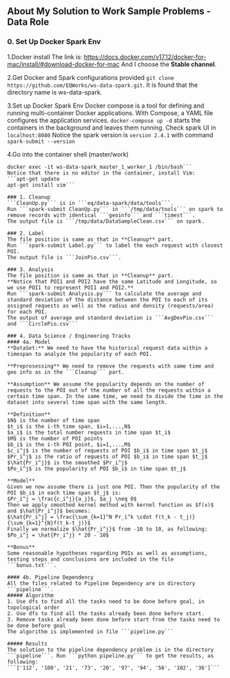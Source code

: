 ## About My Solution to Work Sample Problems - Data Role

### 0. Set Up Docker Spark Env
1.Docker install
The link is: https://docs.docker.com/v17.12/docker-for-mac/install/#download-docker-for-mac
And I choose the **Stable channel**.

2.Get Docker and Spark configurations provided
```git clone https://github.com/EQWorks/ws-data-spark.git```. It is found that the directory name is ws-data-spark.

3.Set up Docker Spark Env
Docker compose is a tool for defining and running multi-container Docker applications. With Compose, a YAML file configures the application services. ```docker-compose up -d``` starts the containers in the background and leaves them running. Check spark UI in ```localhost:8080```
Notice the spark version is ```version 2.4.1``` with command ```spark-submit --version```

4.Go into the container shell (master/work)
```docker exec -it ws-data-spark_master_1_master_1 /bin/bash
docker exec -it ws-data-spark_master_1_worker_1 /bin/bash```
Notice that there is no editor in the container, install Vim:
```apt-get update
apt-get install vim```

### 1. Cleanup
```CleanUp.py``` is in ```eq/data-spark/data/tools```.
Run ```spark-submit CleanUp.py``` in ```/tmp/data/tools``` on spark to remove records with identical ```geoinfo``` and ```timest```.
The output file is ```/tmp/data/DataSampleClean.csv``` on spark.

### 2. Label
The file position is same as that in **Cleanup** part.
Run ```spark-submit Label.py``` to label the each request with closest POI.
The output file is ```JoinPio.csv```.

### 3. Analysis
The file position is same as that in **Cleanup** part.
**Notice that POI1 and POI2 have the same Latitude and Longitude, so we use POI1 to represent POI1 and POI2.**
Run ```spark-submit Analysis.py``` to calculate the average and standard deviation of the distance between the POI to each of its assigned requests as well as the radius and density (requests/area) for each POI.
The output of average and standard deviation is ```AvgDevPio.csv``` and ```CirclePio.csv```

### 4. Data Science / Engineering Tracks
#### 4a. Model
**DataSet:** We need to have the historical request data within a timespan to analyze the popularity of each POI.

**Preprosessing** We need to remove the requests with same time and geo info as in the ```Cleanup``` part.

**Assumption** We assume the popularity depends on the number of requests to the POI out of the number of all the requests within a certain time span. In the same time, we need to divide the time in the dataset into several time span with the same length.

**Definition**
$N$ is the number of time span
$t_i$ is the i-th time span, $i=1,...,N$
$a_i$ is the total number requests in time span $t_i$
$M$ is the number of POI points
$b_i$ is the i-th POI point, $i=1,...,M$
$c_i^j$ is the number of requests of POI $b_i$ in time span $t_j$
$Pr_i^j$ is the ratio of requests of POI $b_i$ in time span $t_j$
$\hat{Pr_i^j}$ is the smoothed $Pr_i^j$
$Po_i^j$ is the popularity of POI $b_i$ in time span $t_j$

**Model**
Given we now assume there is just one POI. Then the popularity of the POI $b_i$ in each time span $t_j$ is:
$Pr_i^j = \frac{c_i^j}{a_j}$, $a_j \neq 0$
Then we apply smoothed kernel method with kernel function as $f(x)$ and $\hat{Pr_i^j}$ becomes:
$\hat{Pr_i^j} = \frac{\sum_{k=1}^N Pr_i^k \cdot f(t_k - t_j)}{\sum_{k=1}^{N}f(t_k-t_j)}$
Finally we normalize $\hat{Pr_i^j}$ from -10 to 10, as following:
$Po_i^j = \hat{Pr_i^j} * 20 - 10$

**Bonus**
Some reasonable hypotheses regarding POIs as well as assumptions, testing steps and conclusions are included in the file ```bonus.txt```.

#### 4b. Pipeline Dependency
All the files related to Pipeline Dependency are in directory ```pipeline```.
##### Algorithm
1. Use dfs to find all the tasks need to be done before goal, in topological order
2. Use dfs to find all the tasks already been done before start.
3. Remove tasks already been done before start from the tasks need to be done before goal
The algorithm is implemented in file ```pipeline.py```

##### Results
The solution to the pipeline dependency problem is in the directory ```pipeline```. Run ```python pipeline.py``` to get the results, as following:
```['112', '100', '21', '73', '20', '97', '94', '56', '102', '36']```



 




